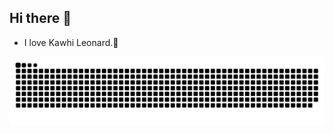 ## Hi there 👋
- I love Kawhi Leonard.🏀

![](https://raw.githubusercontent.com/c-yara/c-yara/output/github-contribution-grid-snake-dark.svg)


<!--
**c-yara/c-yara** is a ✨ _special_ ✨ repository because its `README.md` (this file) appears on your GitHub profile.

Here are some ideas to get you started:

- 🔭 I’m currently working on ...
- 🌱 I’m currently learning ...
- 👯 I’m looking to collaborate on ...
- 🤔 I’m looking for help with ...
- 💬 Ask me about ...
- 📫 How to reach me: ...
- 😄 Pronouns: ...
- ⚡ Fun fact: ...
-->

